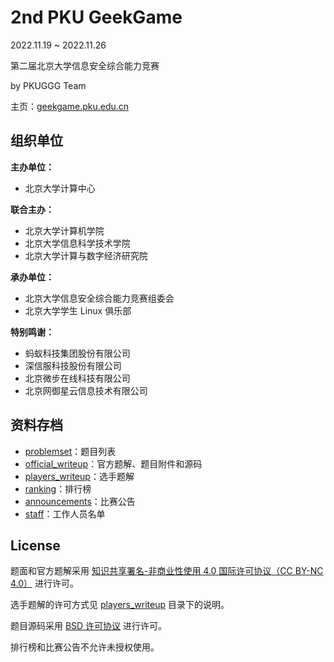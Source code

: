 # 2nd PKU GeekGame

2022.11.19 ~ 2022.11.26

第二届北京大学信息安全综合能力竞赛

by PKUGGG Team

主页：[geekgame.pku.edu.cn](https://geekgame.pku.edu.cn/?src=github_archive)



## 组织单位

**主办单位：**

- 北京大学计算中心

**联合主办：**

- 北京大学计算机学院
- 北京大学信息科学技术学院
- 北京大学计算与数字经济研究院

**承办单位：**

- 北京大学信息安全综合能力竞赛组委会
- 北京大学学生 Linux 俱乐部

**特别鸣谢：**

- 蚂蚁科技集团股份有限公司
- 深信服科技股份有限公司
- 北京微步在线科技有限公司
- 北京网御星云信息技术有限公司



## 资料存档

- [problemset](problemset/)：题目列表
- [official_writeup](official_writeup/)：官方题解、题目附件和源码
- [players_writeup](players_writeup/)：选手题解
- [ranking](ranking)：排行榜
- [announcements](announcements/)：比赛公告
- [staff](staff/)：工作人员名单



## License

题面和官方题解采用 [知识共享署名-非商业性使用 4.0 国际许可协议（CC BY-NC 4.0）](http://creativecommons.org/licenses/by-nc/4.0/) 进行许可。

选手题解的许可方式见 [players_writeup](players_writeup/) 目录下的说明。

题目源码采用 [BSD 许可协议](https://opensource.org/licenses/BSD-3-Clause) 进行许可。

排行榜和比赛公告不允许未授权使用。

